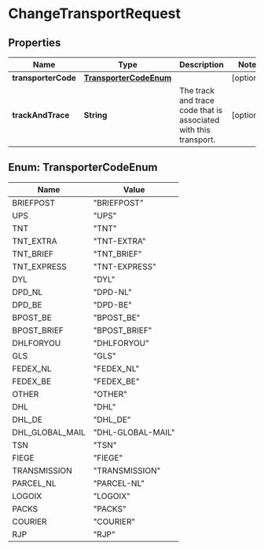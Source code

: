 # ChangeTransportRequest

## Properties

 Name                | Type                                            | Description                                                      | Notes      
---------------------|-------------------------------------------------|------------------------------------------------------------------|------------
 **transporterCode** | [**TransporterCodeEnum**](#TransporterCodeEnum) |                                                                  | [optional] 
 **trackAndTrace**   | **String**                                      | The track and trace code that is associated with this transport. | [optional] 

<a name="TransporterCodeEnum"></a>

## Enum: TransporterCodeEnum

 Name            | Value                       
-----------------|-----------------------------
 BRIEFPOST       | &quot;BRIEFPOST&quot;       
 UPS             | &quot;UPS&quot;             
 TNT             | &quot;TNT&quot;             
 TNT_EXTRA       | &quot;TNT-EXTRA&quot;       
 TNT_BRIEF       | &quot;TNT_BRIEF&quot;       
 TNT_EXPRESS     | &quot;TNT-EXPRESS&quot;     
 DYL             | &quot;DYL&quot;             
 DPD_NL          | &quot;DPD-NL&quot;          
 DPD_BE          | &quot;DPD-BE&quot;          
 BPOST_BE        | &quot;BPOST_BE&quot;        
 BPOST_BRIEF     | &quot;BPOST_BRIEF&quot;     
 DHLFORYOU       | &quot;DHLFORYOU&quot;       
 GLS             | &quot;GLS&quot;             
 FEDEX_NL        | &quot;FEDEX_NL&quot;        
 FEDEX_BE        | &quot;FEDEX_BE&quot;        
 OTHER           | &quot;OTHER&quot;           
 DHL             | &quot;DHL&quot;             
 DHL_DE          | &quot;DHL_DE&quot;          
 DHL_GLOBAL_MAIL | &quot;DHL-GLOBAL-MAIL&quot; 
 TSN             | &quot;TSN&quot;             
 FIEGE           | &quot;FIEGE&quot;           
 TRANSMISSION    | &quot;TRANSMISSION&quot;    
 PARCEL_NL       | &quot;PARCEL-NL&quot;       
 LOGOIX          | &quot;LOGOIX&quot;          
 PACKS           | &quot;PACKS&quot;           
 COURIER         | &quot;COURIER&quot;         
 RJP             | &quot;RJP&quot;             



